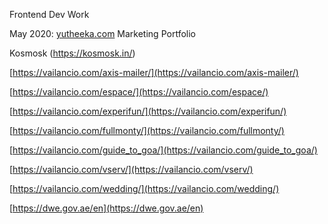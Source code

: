 Frontend Dev Work

May 2020:
[yutheeka.com](https://yutheeka.com/) Marketing Portfolio

Kosmosk (https://kosmosk.in/)

[https://vailancio.com/axis-mailer/](https://vailancio.com/axis-mailer/)

[https://vailancio.com/espace/](https://vailancio.com/espace/)

[https://vailancio.com/experifun/](https://vailancio.com/experifun/)

[https://vailancio.com/fullmonty/](https://vailancio.com/fullmonty/)

[https://vailancio.com/guide_to_goa/](https://vailancio.com/guide_to_goa/)

[https://vailancio.com/vserv/](https://vailancio.com/vserv/)

[https://vailancio.com/wedding/](https://vailancio.com/wedding/)

[https://dwe.gov.ae/en](https://dwe.gov.ae/en)


<!--stackedit_data:
eyJoaXN0b3J5IjpbLTcyMDAwNTExMCwtMTY2MjkxMDE1NF19
-->